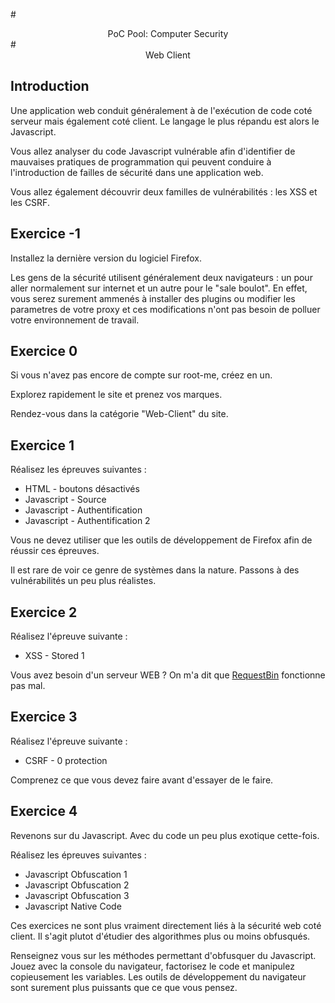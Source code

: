 #<center>PoC Pool: Computer Security</center>
#<center>Web Client</center>

## Introduction

Une application web conduit généralement à de l'exécution de code coté
serveur mais également coté client. Le langage le plus répandu est alors
le Javascript.

Vous allez analyser du code Javascript vulnérable afin d'identifier de
mauvaises pratiques de programmation qui peuvent conduire à l'introduction de
failles de sécurité dans une application web.

Vous allez également découvrir deux familles de vulnérabilités : les XSS et les
CSRF.

## Exercice -1

Installez la dernière version du logiciel Firefox.

Les gens de la sécurité utilisent généralement deux navigateurs : un pour aller
normalement sur internet et un autre pour le "sale boulot". En effet, vous
serez surement ammenés à installer des plugins ou modifier les parametres
de votre proxy et ces modifications n'ont pas besoin de polluer votre
environnement de travail.

## Exercice 0

Si vous n'avez pas encore de compte sur root-me, créez en un.

Explorez rapidement le site et prenez vos marques.

Rendez-vous dans la catégorie "Web-Client" du site.

## Exercice 1

Réalisez les épreuves suivantes :

  - HTML - boutons désactivés
  - Javascript - Source
  - Javascript - Authentification
  - Javascript - Authentification 2

Vous ne devez utiliser que les outils de développement de Firefox afin de
réussir ces épreuves.

Il est rare de voir ce genre de systèmes dans la nature. Passons à des
vulnérabilités un peu plus réalistes.

## Exercice 2

Réalisez l'épreuve suivante :

  - XSS - Stored 1

Vous avez besoin d'un serveur WEB ? On m'a dit que
[RequestBin](https://requestb.in/) fonctionne pas mal.

## Exercice 3

Réalisez l'épreuve suivante :

  - CSRF - 0 protection

Comprenez ce que vous devez faire avant d'essayer de le faire.

## Exercice 4

Revenons sur du Javascript. Avec du code un peu plus exotique cette-fois.

Réalisez les épreuves suivantes :

  - Javascript Obfuscation 1
  - Javascript Obfuscation 2
  - Javascript Obfuscation 3
  - Javascript Native Code

Ces exercices ne sont plus vraiment directement liés à la sécurité web coté
client. Il s'agit plutot d'étudier des algorithmes plus ou moins obfusqués.

Renseignez vous sur les méthodes permettant d'obfusquer du Javascript. Jouez
avec la console du navigateur, factorisez le code et manipulez copieusement
les variables. Les outils de développement du navigateur sont surement plus
puissants que ce que vous pensez.